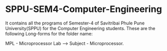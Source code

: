 # SPPU-SEM4-Computer-Engineering
It contains all the programs of Semester-4 of Savitribai Phule Pune University(SPPU) for the Computer Engineering students. These are the following Long-forms for the folder name:

MPL - Microprocessor Lab --> Subject - Microprocessor.
